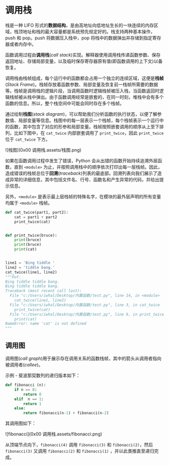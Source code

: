 # 调用栈

栈是一种 LIFO 形式的**数据结构**，是由高地址向低地址生长的一块连续的内存区域，栈顶地址和栈的最大容量都是系统预先规定好的。栈支持两种基本操作，push 和 pop。push 将数据压入栈中，pop 将栈中的数据弹出并存储到指定寄存器或者内存中。

函数调用过程由**调用栈**(*call* *stack*)实现。解释器使用调用栈传递函数参数、保存返回地址、存储局部变量，以及临时保存寄存器原有值(即函数调用的上下文)以备恢复。

调用栈由栈帧组成，每个运行中的函数都会占用一个独立的连续区域，这便是**栈帧**(*Stack Frame*)。栈帧存放着函数参数、局部变量及恢复前一栈帧所需要的数据等。栈帧是调用栈的逻辑片段，当调用函数时逻辑栈帧被压入栈，当函数返回时逻辑栈帧被从栈中弹出。由于函数调用经常是嵌套的，在同一时刻，堆栈中会有多个函数的信息。所以，整个栈空间中可能会同时存在多个栈帧。

通过绘制**栈图**(*stack diagram*)，可以帮助我们分析函数的执行状态，以便了解参数值、局部变量等信息。栈图中的每一层表示一个栈帧，每个栈帧表示一个运行中的函数，其中包含了对应的形参和局部变量。栈帧按照嵌套调用的顺序从上至下排列，比如下图中，在 `cat_twice` 内部嵌套调用了 `print_twice`，因此 `print_twice` 位于 `cat_twice` 下方。

![栈图](0x00 调用栈.assets/栈图.png)

如果在函数调用过程中发生了错误，Python 会从出错的函数开始持续追溯外层函数，直到 `<module>` 为止，并按照调用栈中的顺序依次打印出每一层栈帧。因此，造成错误的栈帧总位于**回溯**(*traceback*)列表的最底部。回溯列表向我们展示了造成异常的详细信息，其中包括文件名、行号、函数名和产生异常的代码，并给出提示信息。

另外，`<module>` 是表示最上层栈帧的特殊名字，在模块的最外层声明的所有变量均属于 `<module>` 栈帧。

```python
def cat_twice(part1, part2):
    cat = part1 + part2
    print_twice(cat)


def print_twice(bruce):
    print(bruce)
    print(bruce)
    print(cat)


line1 = 'Bing tiddle '
line2 = 'tiddle bang.'
cat_twice(line1, line2)
"""Out:
Bing tiddle tiddle bang.
Bing tiddle tiddle bang.
Traceback (most recent call last):
  File "c:/Users/iwhal/Desktop/内置函数/test.py", line 14, in <module>
    cat_twice(line1, line2)
  File "c:/Users/iwhal/Desktop/内置函数/test.py", line 3, in cat_twice
    print_twice(cat)
  File "c:/Users/iwhal/Desktop/内置函数/test.py", line 9, in print_twice
    print(cat)
NameError: name 'cat' is not defined
"""
```

## 调用图

调用图(*call graph*)用于展示存在调用关系的函数栈帧，其中的箭头从调用者指向被调用者(*callee*)。

示例 - 斐波那契数列的递归版本如下：

```python
def fibonacci (n):
    if n == 0:
        return 0
    elif  n == 1:
        return 1
    else:
        return fibonacci(n-1) + fibonacci(n-2)
```

其调用图如下：

![fibonacci](0x00 调用栈.assets/fibonacci.png)

从顶端节点向下，`fibonacci(4)` 调用 `fibonacci(3)` 和 `fibonacci(2)`，然后  `fibonacci(3)` 又调用  `fibonacci(2)` 和  `fibonacci(1)` ，并以此类推直至递归完成。

